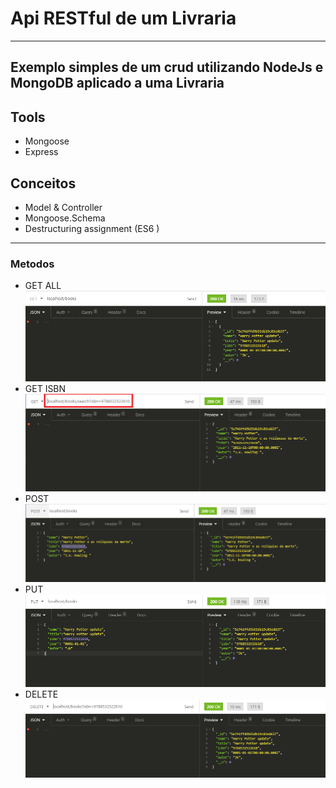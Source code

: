 # Api RESTful  de um Livraria
---
Exemplo simples de um crud utilizando NodeJs e MongoDB aplicado a uma Livraria 
---
## Tools
- Mongoose
- Express
## Conceitos
- Model & Controller
- Mongoose.Schema
- Destructuring assignment (ES6 )
---
### Metodos 
- GET ALL
![All](https://github.com/LeiteRafael/node-crud/blob/master/imagens/Get_All.PNG)
- GET ISBN
![ISBN](https://github.com/LeiteRafael/node-crud/blob/master/imagens/Get_ISBN.png)
- POST
![All](https://github.com/LeiteRafael/node-crud/blob/master/imagens/Post.PNG)
- PUT
![All](https://github.com/LeiteRafael/node-crud/blob/master/imagens/Put.PNG)
- DELETE
![All](https://github.com/LeiteRafael/node-crud/blob/master/imagens/Delete.PNG)
